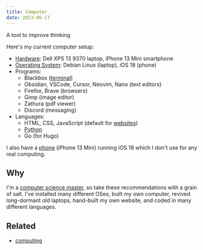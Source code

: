 ```yaml
---
title: Computer
date: 2023-06-17
---
```

A tool to improve thinking

Here's my current computer setup:
- [Hardware](/computer-hardware): Dell XPS 13 9370 laptop, iPhone 13 Mini smartphone
- [Operating System](os.md): Debian Linux (laptop), iOS 18 (phone)
- Programs:
	- Blackbox ([terminal](terminal.md))
	- Obsidian, VSCode, Cursor, Neovim, Nano (text editors)
	- Firefox, Brave (browsers)
	- Gimp (image editor)
	- Zathura (pdf viewer)
	- Discord (messaging)
- Languages: 
	- HTML, CSS, JavaScript (default for [websites](/websites))
	- [Python](/python)
	- Go (for Hugo)

I also have a [phone](/phone) (iPhone 13 Mini) running iOS 18 which I don't use for any real computing.

## Why
I'm a [computer science master](/research), so take these recommendations with a grain of salt. I've installed many different OSes, built my own computer, revived long-dormant old laptops, hand-built my own website, and coded in many different languages.
## Related
- [computing](/computing)